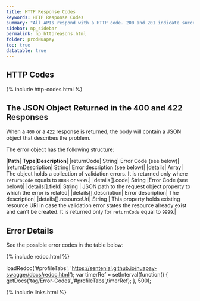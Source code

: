 ```yaml
---
title: HTTP Response Codes
keywords: HTTP Response Codes 
summary: "All APIs respond with a HTTP code. 200 and 201 indicate success, the meaning for other codes are provided below."
sidebar: np_sidebar
permalink: np_httpreasons.html
folder: prodNuapay
toc: true
datatable: true
---
```


## HTTP Codes

{% include http-codes.html %}

## The JSON Object Returned in the 400 and 422 Responses

When a `400` or a `422` response is returned, the body will contain a JSON object that describes the problem. 

The error object has the following structure:

|**Path**| **Type**|**Description**|
|returnCode| String| Error Code (see below)|
|returnDescription|	String|	Error description (see below)|
|details| Array| The object holds a collection of validation errors. It is returned only where `returnCode` equals to `8888` or `9999`.|
|details[].code| String |Error Code (see below)|
|details[].field| String | JSON path to the request object property to which the error is related|
|details[].description|	Error description| The description|
|details[].resourceUri| String | This property holds existing resource URI in case the validation error states the resource already exist and can't be created. It is returned only for `returnCode` equal to `9999`.|

## Error Details

See the possible error codes in the table below:

<ul id="profileTabs" class="nav nav-tabs">
  
</ul>
   
{% include redoc.html %}
   
loadRedoc('#profileTabs', 'https://sentenial.github.io/nuapay-swagger/docs/redoc.html');
var timerRef = setInterval(function() { getDocs('tag/Error-Codes','#profileTabs',timerRef); }, 500);
</script>
<div id="mydiv"></div>
</div>
</div>

{% include links.html %}

